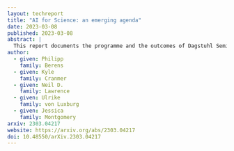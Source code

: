 ```yaml
---
layout: techreport
title: "AI for Science: an emerging agenda"
date: 2023-03-08
published: 2023-03-08
abstract: |
  This report documents the programme and the outcomes of Dagstuhl Seminar 22382 "Machine Learning for Science: Bridging Data-Driven and Mechanistic Modelling". Today's scientific challenges are characterised by complexity. Interconnected natural, technological, and human systems are influenced by forces acting across time- and spatial-scales, resulting in complex interactions and emergent behaviours. Understanding these phenomena -- and leveraging scientific advances to deliver innovative solutions to improve society's health, wealth, and well-being -- requires new ways of analysing complex systems. The transformative potential of AI stems from its widespread applicability across disciplines, and will only be achieved through integration across research domains. AI for science is a rendezvous point. It brings together expertise from AI and application domains; combines modelling knowledge with engineering know-how; and relies on collaboration across disciplines and between humans and machines. Alongside technical advances, the next wave of progress in the field will come from building a community of machine learning researchers, domain experts, citizen scientists, and engineers working together to design and deploy effective AI tools. This report summarises the discussions from the seminar and provides a roadmap to suggest how different communities can collaborate to deliver a new wave of progress in AI and its application for scientific discovery.
author:
  - given: Philipp
    family: Berens
  - given: Kyle
    family: Cranmer
  - given: Neil D.
    family: Lawrence
  - given: Ulrike
    family: von Luxburg
  - given: Jessica
    family: Montgomery
arxiv: 2303.04217
website: https://arxiv.org/abs/2303.04217
doi: 10.48550/arXiv.2303.04217
---
```

